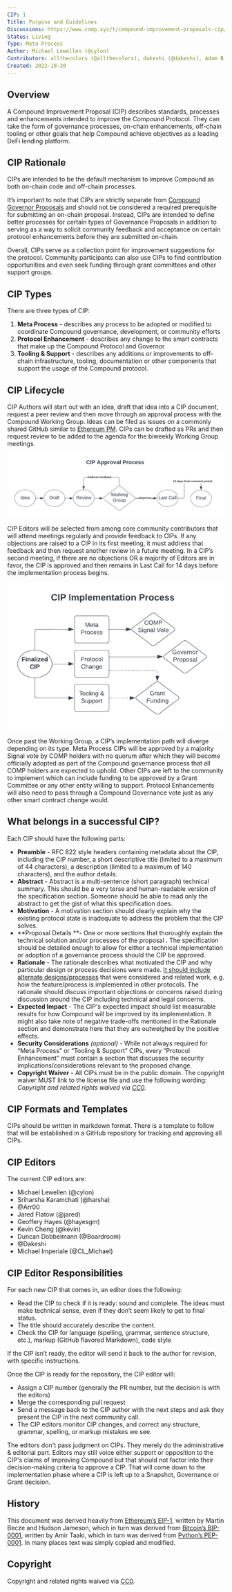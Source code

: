 ```yaml
---
CIP: 1
Title: Purpose and Guidelines
Discussions: https://www.comp.xyz/t/compound-improvement-proposals-cip/
Status: Living
Type: Meta Process
Author: Michael Lewellen (@cylon)
Contributors: allthecolors (@allthecolors), dakeshi (@dakeshi), Adam B. (@adam_b_compound), Sriharsha Karamchati (@harsha), Duncan Dobbelmann (@boardroom), Kevin Cheng (@kevin)
Created: 2022-10-20
---
```


## Overview

A Compound Improvement Proposal (CIP) describes standards, processes and enhancements intended to improve the Compound Protocol. They can take the form of governance processes, on-chain enhancements, off-chain tooling or other goals that help Compound achieve objectives as a leading DeFi lending platform.

## CIP Rationale

CIPs are intended to be the default mechanism to improve Compound as both on-chain code and off-chain processes.

It’s important to note that CIPs are strictly separate from [Compound Governor Proposals](https://compound.finance/governance) and should not be considered a required prerequisite for submitting an on-chain proposal. Instead, CIPs are intended to define better processes for certain types of Governance Proposals in addition to serving as a way to solicit community feedback and acceptance on certain protocol enhancements before they are submitted on-chain.

Overall, CIPs serve as a collection point for improvement suggestions for the protocol. Community participants can also use CIPs to find contribution opportunities and even seek funding through grant committees and other support groups.

## CIP Types

There are three types of CIP:

1. **Meta Process** - describes any process to be adopted or modified to coordinate Compound governance, development, or community efforts
2. **Protocol Enhancement** - describes any change to the smart contracts that make up the Compound Protocol and Governor
3. **Tooling & Support** - describes any additions or improvements to off-chain infrastructure, tooling, documentation or other components that support the usage of the Compound protocol.

## CIP Lifecycle

CIP Authors will start out with an idea, draft that idea into a CIP document, request a peer review and then move through an approval process with the Compound Working Group. Ideas can be filed as issues on a commonly shared GitHub similar to [Ethereum PM](https://github.com/ethereum/pm/). CIPs can be drafted as PRs and then request review to be added to the agenda for the biweekly Working Group meetings.

![alt text](../assets/cip-1/cip-approval-process.png)

CIP Editors will be selected from among core community contributors that will attend meetings regularly and provide feedback to CIPs. If any objections are raised to a CIP in its first meeting, it must address that feedback and then request another review in a future meeting. In a CIP’s second meeting, if there are no objections OR a majority of Editors are in favor, the CIP is approved and then remains in Last Call for 14 days before the implementation process begins.

![alt text](../assets/cip-1/cip-implementation-process.png)

Once past the Working Group, a CIP’s implementation path will diverge depending on its type. Meta Process CIPs will be approved by a majority Signal vote by COMP holders with no quorum after which they will become officially adopted as part of the Compound governance process that all COMP holders are expected to uphold. Other CIPs are left to the community to implement which can include funding to be approved by a Grant Committee or any other entity willing to support. Protocol Enhancements will also need to pass through a Compound Governance vote just as any other smart contract change would.

## What belongs in a successful CIP?

Each CIP should have the following parts:

* **Preamble** - RFC 822 style headers containing metadata about the CIP, including the CIP number, a short descriptive title (limited to a maximum of 44 characters), a description (limited to a maximum of 140 characters), and the author details.
* **Abstract** - Abstract is a multi-sentence (short paragraph) technical summary. This should be a very terse and human-readable version of the specification section. Someone should be able to read only the abstract to get the gist of what this specification does.
* **Motivation** - A motivation section should clearly explain why the existing protocol state is inadequate to address the problem that the CIP solves. 
* **Proposal Details **- One or more sections that thoroughly explain the technical solution and/or processes of the proposal . The specification should be detailed enough to allow for either a technical implementation or adoption of a governance process should the CIP be approved.
* **Rationale** - The rationale describes what motivated the CIP and why particular design or process decisions were made. <span style="text-decoration:underline;">It should include alternate designs/processes</span> that were considered and related work, e.g. how the feature/process is implemented in other protocols. The rationale should discuss important objections or concerns raised during discussion around the CIP including technical and legal concerns.
* **Expected Impact** - The CIP's expected impact should list measurable results for how Compound will be improved by its implementation. It might also take note of negative trade-offs mentioned in the Rationale section and demonstrate here that they are outweighed by the positive effects.
* **Security Considerations** _(optional)_ - While not always required for “Meta Process” or “Tooling & Support” CIPs, every “Protocol Enhancement” must contain a section that discusses the security implications/considerations relevant to the proposed change.
* **Copyright Waiver** - All CIPs must be in the public domain. The copyright waiver MUST link to the license file and use the following wording: _Copyright and related rights waived via [CC0](/LICENSE)._

## CIP Formats and Templates

CIPs should be written in markdown format. There is a template to follow that will be established in a GitHub repository for tracking and approving all CIPs.

## CIP Editors

The current CIP editors are:

* Michael Lewellen (@cylon)
* Sriharsha Karamchati (@harsha)
* @Arr00
* Jared Flatow (@jared)
* Geoffery Hayes (@hayesgm)
* Kevin Cheng (@kevin)
* Duncan Dobbelmann (@Boardroom)
* @Dakeshi
* Michael Imperiale (@CL_Michael)

## CIP Editor Responsibilities

For each new CIP that comes in, an editor does the following:

* Read the CIP to check if it is ready: sound and complete. The ideas must make technical sense, even if they don’t seem likely to get to final status.
* The title should accurately describe the content.
* Check the CIP for language (spelling, grammar, sentence structure, etc.), markup (GitHub flavored Markdown), code style

If the CIP isn’t ready, the editor will send it back to the author for revision, with specific instructions.

Once the CIP is ready for the repository, the CIP editor will:

* Assign a CIP number (generally the PR number, but the decision is with the editors)
* Merge the corresponding pull request
* Send a message back to the CIP author with the next steps and ask they present the CIP in the next community call.
* The CIP editors monitor CIP changes, and correct any structure, grammar, spelling, or markup mistakes we see.

The editors don't pass judgment on CIPs. They merely do the administrative & editorial part. Editors may still voice either support or opposition to the CIP's claims of improving Compound but that should not factor into their decision-making criteria to approve a CIP. That will come down to the implementation phase where a CIP is left up to a Snapshot, Governance or Grant decision.

## History

This document was derived heavily from [Ethereum’s EIP-1](https://eips.ethereum.org/EIPS/eip-1), written by Martin Becze and Hudson Jameson, which in turn was derived from [Bitcoin’s BIP-0001](https://github.com/bitcoin/bips), written by Amir Taaki, which in turn was derived from [Python’s PEP-0001](https://peps.python.org/). In many places text was simply copied and modified. 

## Copyright

Copyright and related rights waived via [CC0](https://creativecommons.org/publicdomain/zero/1.0/).
